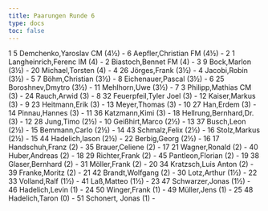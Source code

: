 ```yaml
---
title: Paarungen Runde 6
type: docs
toc: false
---
```


<runde>
1	5	Demchenko,Yaroslav	CM	(4½)	-	6	Aepfler,Christian	FM	(4½)		-		 
2	1	Langheinrich,Ferenc	IM	(4)	-	2	Biastoch,Bennet	FM	(4)		-		 
3	9	Bock,Marlon		(3½)	-	20	Michael,Torsten		(4)		-		 
4	26	Jörges,Frank		(3½)	-	4	Jacobi,Robin		(3½)		-		 
5	7	Böhm,Christian		(3½)	-	8	Eichenauer,Pascal		(3½)		-		 
6	25	Boroshnev,Dmytro		(3½)	-	11	Mehlhorn,Uwe		(3½)		-		 
7	3	Philipp,Mathias	CM	(3)	-	24	Rauch,Arwid		(3)		-		 
8	32	Feuerpfeil,Tyler Joel		(3)	-	12	Kaiser,Markus		(3)		-		 
9	23	Heitmann,Erik		(3)	-	13	Meyer,Thomas		(3)		-		 
10	27	Han,Erdem		(3)	-	14	Pinnau,Hannes		(3)		-		 
11	36	Katzmann,Kimi		(3)	-	18	Hellrung,Bernhard,Dr.		(3)		-		 
12	28	Jung,Timo		(2½)	-	10	Geißhirt,Marco		(2½)		-		 
13	37	Busch,Leon		(2½)	-	15	Bemmann,Carlo		(2½)		-		 
14	43	Schmalz,Felix		(2½)	-	16	Stolz,Markus		(2½)		-		 
15	44	Hadelich,Iason		(2½)	-	22	Berbig,Georg		(2½)		-		 
16	17	Handschuh,Franz		(2)	-	35	Brauer,Celiene		(2)		-		 
17	21	Wagner,Ronald		(2)	-	40	Huber,Andreas		(2)		-		 
18	29	Richter,Frank		(2)	-	45	Pantleon,Florian		(2)		-		 
19	38	Glaser,Bernhard		(2)	-	31	Möller,Frank		(2)		-		 
20	34	Kratzsch,Luis Anton		(2)	-	39	Franke,Moritz		(2)		-		 
21	42	Brandt,Wolfgang		(2)	-	30	Lotz,Arthur		(1½)		-		 
22	33	Volland,Ralf		(1½)	-	41	Laß,Matteo		(1½)		-		 
23	47	Schwarzer,Jonas		(1½)	-	46	Hadelich,Levin		(1)		-		 
24	50	Winger,Frank		(1)	-	49	Müller,Jens		(1)		-		 
25	48	Hadelich,Taron		(0)	-	51	Schonert, Jonas		(1)		-		 
</runde>